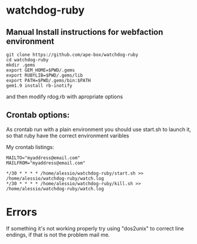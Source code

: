 watchdog-ruby
=============


## Manual Install instructions for webfaction environment

    git clone https://github.com/ape-box/watchdog-ruby
    cd watchdog-ruby
    mkdir .gems
    export GEM_HOME=$PWD/.gems
    export RUBYLIB=$PWD/.gems/lib
    export PATH=$PWD/.gems/bin:$PATH
    gem1.9 install rb-inotify

and then modify rdog.rb with apropriate options

## Crontab options:

As crontab run with a plain environment you should use start.sh to launch it, so that ruby have the correct environment varibles

My crontab listings:

    MAILTO="myaddress@email.com"
    MAILFROM="myaddress@email.com"

    */30 * * * * /home/alessio/watchdog-ruby/start.sh >> /home/alessio/watchdog-ruby/watch.log
    */30 * * * * /home/alessio/watchdog-ruby/kill.sh >> /home/alessio/watchdog-ruby/watch.log


# Errors

If something it's not working properly try using "dos2unix" to correct line endings, if that is not the problem mail me.
